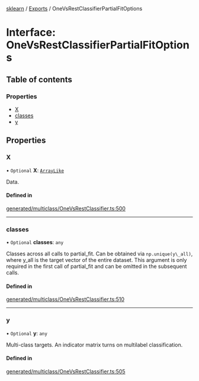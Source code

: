 [sklearn](../readme.md) / [Exports](../modules.md) / OneVsRestClassifierPartialFitOptions

# Interface: OneVsRestClassifierPartialFitOptions

## Table of contents

### Properties

- [X](OneVsRestClassifierPartialFitOptions.md#x)
- [classes](OneVsRestClassifierPartialFitOptions.md#classes)
- [y](OneVsRestClassifierPartialFitOptions.md#y)

## Properties

### X

• `Optional` **X**: [`ArrayLike`](../modules.md#arraylike)

Data.

#### Defined in

[generated/multiclass/OneVsRestClassifier.ts:500](https://github.com/transitive-bullshit/scikit-learn-ts/blob/367336a/packages/sklearn/src/generated/multiclass/OneVsRestClassifier.ts#L500)

___

### classes

• `Optional` **classes**: `any`

Classes across all calls to partial\_fit. Can be obtained via `np.unique(y\_all)`, where y\_all is the target vector of the entire dataset. This argument is only required in the first call of partial\_fit and can be omitted in the subsequent calls.

#### Defined in

[generated/multiclass/OneVsRestClassifier.ts:510](https://github.com/transitive-bullshit/scikit-learn-ts/blob/367336a/packages/sklearn/src/generated/multiclass/OneVsRestClassifier.ts#L510)

___

### y

• `Optional` **y**: `any`

Multi-class targets. An indicator matrix turns on multilabel classification.

#### Defined in

[generated/multiclass/OneVsRestClassifier.ts:505](https://github.com/transitive-bullshit/scikit-learn-ts/blob/367336a/packages/sklearn/src/generated/multiclass/OneVsRestClassifier.ts#L505)
